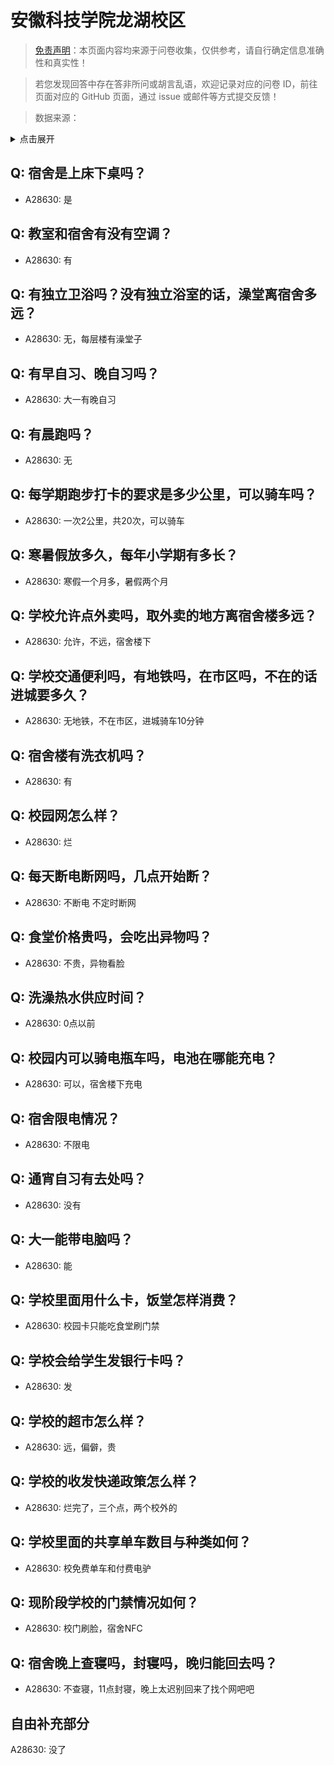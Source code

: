 # 安徽科技学院龙湖校区

> [免责声明](https://colleges.chat/#_3)：本页面内容均来源于问卷收集，仅供参考，请自行确定信息准确性和真实性！

> 若您发现回答中存在答非所问或胡言乱语，欢迎记录对应的问卷 ID，前往页面对应的 GitHub 页面，通过 issue 或邮件等方式提交反馈！

> 数据来源：

<details><summary>点击展开</summary>
<ul>
<li>A28630: 匿名 (2025 年 06 月)</li>
</ul>
</details>

## Q: 宿舍是上床下桌吗？

- A28630: 是

## Q: 教室和宿舍有没有空调？

- A28630: 有

## Q: 有独立卫浴吗？没有独立浴室的话，澡堂离宿舍多远？

- A28630: 无，每层楼有澡堂子

## Q: 有早自习、晚自习吗？

- A28630: 大一有晚自习

## Q: 有晨跑吗？

- A28630: 无

## Q: 每学期跑步打卡的要求是多少公里，可以骑车吗？

- A28630: 一次2公里，共20次，可以骑车

## Q: 寒暑假放多久，每年小学期有多长？

- A28630: 寒假一个月多，暑假两个月

## Q: 学校允许点外卖吗，取外卖的地方离宿舍楼多远？

- A28630: 允许，不远，宿舍楼下

## Q: 学校交通便利吗，有地铁吗，在市区吗，不在的话进城要多久？

- A28630: 无地铁，不在市区，进城骑车10分钟

## Q: 宿舍楼有洗衣机吗？

- A28630: 有

## Q: 校园网怎么样？

- A28630: 烂

## Q: 每天断电断网吗，几点开始断？

- A28630: 不断电 不定时断网

## Q: 食堂价格贵吗，会吃出异物吗？

- A28630: 不贵，异物看脸

## Q: 洗澡热水供应时间？

- A28630: 0点以前

## Q: 校园内可以骑电瓶车吗，电池在哪能充电？

- A28630: 可以，宿舍楼下充电

## Q: 宿舍限电情况？

- A28630: 不限电

## Q: 通宵自习有去处吗？

- A28630: 没有

## Q: 大一能带电脑吗？

- A28630: 能

## Q: 学校里面用什么卡，饭堂怎样消费？

- A28630: 校园卡只能吃食堂刷门禁

## Q: 学校会给学生发银行卡吗？

- A28630: 发

## Q: 学校的超市怎么样？

- A28630: 远，偏僻，贵

## Q: 学校的收发快递政策怎么样？

- A28630: 烂完了，三个点，两个校外的

## Q: 学校里面的共享单车数目与种类如何？

- A28630: 校免费单车和付费电驴

## Q: 现阶段学校的门禁情况如何？

- A28630: 校门刷脸，宿舍NFC

## Q: 宿舍晚上查寝吗，封寝吗，晚归能回去吗？

- A28630: 不查寝，11点封寝，晚上太迟别回来了找个网吧吧

## 自由补充部分

A28630: 没了